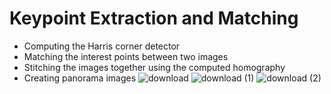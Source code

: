 # Keypoint Extraction and Matching

* Computing the Harris corner detector
* Matching the interest points between two images
* Stitching the images together using the computed homography
* Creating panorama images
![download](https://github.com/user-attachments/assets/1ebcd29e-3ced-4a74-a8b4-b09ec3065b93)
![download (1)](https://github.com/user-attachments/assets/0587dabc-dfd3-4ca7-9f7d-b72682d80892)
![download (2)](https://github.com/user-attachments/assets/120b46ec-78bf-4b49-a479-7732aac0d5a1)
